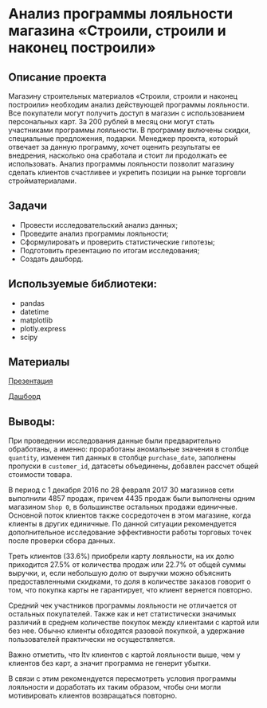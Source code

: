 # Анализ программы лояльности магазина «Строили, строили и наконец построили»
## Описание проекта
Магазину строительных материалов «Строили, строили и наконец построили» необходим анализ действующей программы лояльности. Все покупатели могут получить доступ в магазин с использованием персональных карт. За 200 рублей в месяц они могут стать участниками программы лояльности. В программу включены скидки, специальные предложения, подарки. Менеджер проекта, который отвечает за данную программу, хочет оценить результаты ее внедрения, насколько она сработала и стоит ли продолжать ее использовать. Анализ программы лояльности позволит магазину сделать клиентов счастливее и укрепить позиции на рынке торговли стройматериалами.

## Задачи
* Провести исследовательский анализ данных;
* Проведите анализ программы лояльности;
* Сформулировать и проверить статистические гипотезы;
* Подготовить презентацию по итогам исследования;
* Создать дашборд.

## Используемые библиотеки:
- pandas
- datetime
- matplotlib
- plotly.express
- scipy

## Материалы
[Презентация](https://drive.google.com/file/d/150RSUD-m_Stc16-3a6iBHnP0g2Jl7sNM/view?usp=sharing)

[Дашборд](https://public.tableau.com/app/profile/angela.kurbatova/viz/_16884798660960/sheet4?publish=yes)

## Выводы:
При проведении исследования данные были предварительно обработаны, а именно: проработаны аномальные значения в столбце `quantity`, изменен тип данных в столбце `purchase_date`, заполнены пропуски в `customer_id`, датасеты объединены, добавлен рассчет общей стоимости товара.

В период с  1 декабря 2016 по 28 февраля 2017 30 магазинов сети выполнили 4857 продаж, причем 4435 продаж были выполнены одним магазином `Shop 0`, в большинстве остальных продажи единичные. Основной поток клиентов также сосредоточен в этом магазине, когда клиенты в других единичные. По данной ситуации рекомендуется дополнительное исследование эффективности работы торговых точек после проверки сбора данных.

Треть клиентов (33.6%) приобрели карту лояльности, на их долю приходится 27.5% от количества продаж или 22.7% от общей суммы выручки, и, если небольшую долю от выручки можно объяснить предоставленными скидками, то доля в количестве заказов говорит о том, что покупка карты не гарантирует, что клиент вернется повторно.

Средний чек участников программы лояльности не отличается от остальных покупателей. Также как и нет статистически значимых различий в среднем количестве покупок между клиентами с картой или без нее. Обычно клиенты обходятся разовой покупкой, а удержание пользователей практически не осуществляется. 

Важно отметить, что ltv клиентов с картой лояльности выше, чем у клиентов без карт, а значит программа не генерит убытки.

В связи с этим рекомендуется пересмотреть условия программы лояльности и доработать их таким образом, чтобы они могли  мотивировать клиентов возвращаться повторно.

